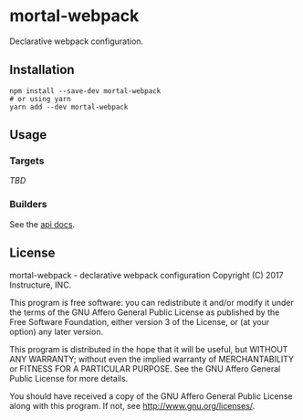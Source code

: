 # mortal-webpack

Declarative webpack configuration.

## Installation

```shell
npm install --save-dev mortal-webpack
# or using yarn
yarn add --dev mortal-webpack
```

## Usage

### Targets

_TBD_

### Builders

See the [api docs](https://amireh.github.io/mortal-webpack).

## License

mortal-webpack - declarative webpack configuration
Copyright (C) 2017 Instructure, INC.

This program is free software: you can redistribute it and/or modify
it under the terms of the GNU Affero General Public License as
published by the Free Software Foundation, either version 3 of the
License, or (at your option) any later version.

This program is distributed in the hope that it will be useful,
but WITHOUT ANY WARRANTY; without even the implied warranty of
MERCHANTABILITY or FITNESS FOR A PARTICULAR PURPOSE.  See the
GNU Affero General Public License for more details.

You should have received a copy of the GNU Affero General Public License
along with this program.  If not, see <http://www.gnu.org/licenses/>.